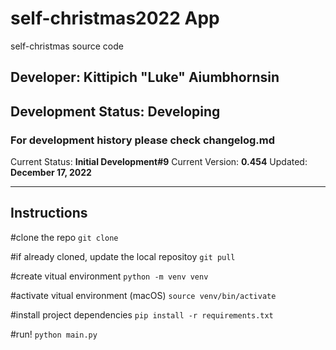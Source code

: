 # self-christmas2022 App

self-christmas source code

## Developer: Kittipich "Luke" Aiumbhornsin

## Development Status: **Developing**

### For development history please check changelog.md

Current Status: **Initial Development#9**
Current Version: **0.454**
Updated: **December 17, 2022**

---

## Instructions

#clone the repo
`git clone`

#if already cloned, update the local repositoy
`git pull`

#create vitual environment
`python -m venv venv`

#activate vitual environment (macOS)
`source venv/bin/activate`

#install project dependencies
`pip install -r requirements.txt`

#run!
`python main.py`
